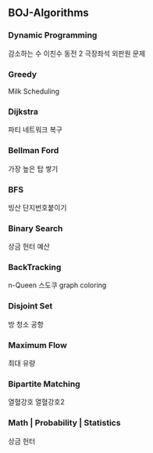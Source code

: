 ## BOJ-Algorithms

### Dynamic Programming
감소하는 수  이친수  동전 2  극장좌석  외판원 문제

### Greedy
Milk Scheduling

### Dijkstra 
파티  네트워크 복구

### Bellman Ford
가장 높은 탑 쌓기

### BFS
빙산  단지번호붙이기

### Binary Search
상금 헌터  예산

### BackTracking
n-Queen  스도쿠  graph coloring

### Disjoint Set
방 청소  공항

### Maximum Flow
최대 유량

### Bipartite Matching
열혈강호  열혈강호2

### Math | Probability | Statistics
상금 헌터
